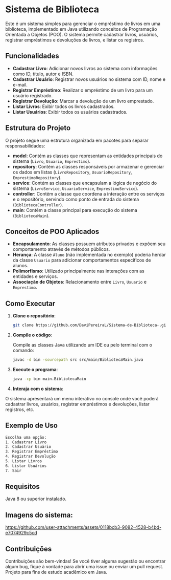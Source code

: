 # Sistema de Biblioteca

Este é um sistema simples para gerenciar o empréstimo de livros em uma biblioteca, implementado em Java utilizando conceitos de Programação Orientada a Objetos (POO). O sistema permite cadastrar livros, usuários, registrar empréstimos e devoluções de livros, e listar os registros.

## Funcionalidades

- **Cadastrar Livro**: Adicionar novos livros ao sistema com informações como ID, título, autor e ISBN.
- **Cadastrar Usuário**: Registrar novos usuários no sistema com ID, nome e e-mail.
- **Registrar Empréstimo**: Realizar o empréstimo de um livro para um usuário registrado.
- **Registrar Devolução**: Marcar a devolução de um livro emprestado.
- **Listar Livros**: Exibir todos os livros cadastrados.
- **Listar Usuários**: Exibir todos os usuários cadastrados.

## Estrutura do Projeto

O projeto segue uma estrutura organizada em pacotes para separar responsabilidades:

- **model**: Contém as classes que representam as entidades principais do sistema (`Livro`, `Usuario`, `Emprestimo`).
- **repository**: Contém as classes responsáveis por armazenar e gerenciar os dados em listas (`LivroRepository`, `UsuarioRepository`, `EmprestimoRepository`).
- **service**: Contém as classes que encapsulam a lógica de negócio do sistema (`LivroService`, `UsuarioService`, `EmprestimoService`).
- **controller**: Contém a classe que coordena a interação entre os serviços e o repositório, servindo como ponto de entrada do sistema (`BibliotecaController`).
- **main**: Contém a classe principal para execução do sistema (`BibliotecaMain`).

## Conceitos de POO Aplicados

- **Encapsulamento**: As classes possuem atributos privados e expõem seu comportamento através de métodos públicos.
- **Herança**: A classe `Aluno` (não implementada no exemplo) poderia herdar da classe `Usuario` para adicionar comportamentos específicos de alunos.
- **Polimorfismo**: Utilizado principalmente nas interações com as entidades e serviços.
- **Associação de Objetos**: Relacionamento entre `Livro`, `Usuario` e `Emprestimo`.

## Como Executar

1. **Clone o repositório**:
   ```bash
   git clone https://github.com/DaviPereiraL/Sistema-de-Biblioteca-.git
   ```
2. **Compile o código**:

   Compile as classes Java utilizando um IDE ou pelo terminal com o comando:
   ```bash
   javac -d bin -sourcepath src src/main/BibliotecaMain.java
   ```
3. **Execute o programa**:
   ```bash
   java -cp bin main.BibliotecaMain
   ```
   
4. **Interaja com o sistema**:

O sistema apresentará um menu interativo no console onde você poderá cadastrar livros, usuários, registrar empréstimos e devoluções, listar registros, etc.

## Exemplo de Uso
```bash
Escolha uma opção:
1. Cadastrar Livro
2. Cadastrar Usuário
3. Registrar Empréstimo
4. Registrar Devolução
5. Listar Livros
6. Listar Usuários
7. Sair
```
## Requisitos

Java 8 ou superior instalado.

## Imagens do sistema:
https://github.com/user-attachments/assets/0118bcb3-9082-4528-b4bd-e7074929c5cd

## Contribuições

Contribuições são bem-vindas! Se você tiver alguma sugestão ou encontrar algum bug, fique à vontade para abrir uma issue ou enviar um pull request. Projeto para fins de estudo acadêmico em Java.

